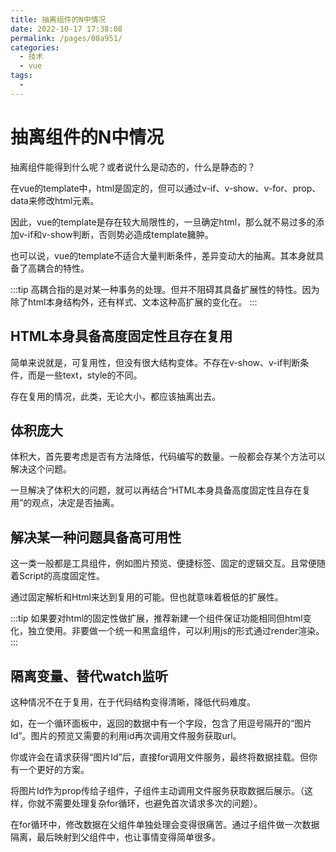 ```yaml
---
title: 抽离组件的N中情况
date: 2022-10-17 17:38:08
permalink: /pages/08a951/
categories:
  - 技术
  - vue
tags:
  - 
---
```


# 抽离组件的N中情况

抽离组件能得到什么呢？或者说什么是动态的，什么是静态的？

在vue的template中，html是固定的，但可以通过v-if、v-show、v-for、prop、data来修改html元素。

因此，vue的template是存在较大局限性的，一旦确定html，那么就不易过多的添加v-if和v-show判断，否则势必造成template臃肿。

也可以说，vue的template不适合大量判断条件，差异变动大的抽离。其本身就具备了高耦合的特性。

:::tip
高耦合指的是对某一种事务的处理。但并不阻碍其具备扩展性的特性。因为除了html本身结构外，还有样式、文本这种高扩展的变化在。
:::

<!-- more -->

## HTML本身具备高度固定性且存在复用

简单来说就是，可复用性，但没有很大结构变体。不存在v-show、v-if判断条件，而是一些text，style的不同。

存在复用的情况，此类，无论大小，都应该抽离出去。

## 体积庞大

体积大，首先要考虑是否有方法降低，代码编写的数量。一般都会存某个方法可以解决这个问题。

一旦解决了体积大的问题，就可以再结合“HTML本身具备高度固定性且存在复用”的观点，决定是否抽离。

## 解决某一种问题具备高可用性

这一类一般都是工具组件，例如图片预览、便捷标签、固定的逻辑交互。且常便随着Script的高度固定性。

通过固定解析和Html来达到复用的可能。但也就意味着极低的扩展性。

:::tip
如果要对html的固定性做扩展，推荐新建一个组件保证功能相同但html变化，独立使用。非要做一个统一和黑盒组件，可以利用js的形式通过render渲染。
:::

## 隔离变量、替代watch监听

这种情况不在于复用，在于代码结构变得清晰，降低代码难度。

如，在一个循环面板中，返回的数据中有一个字段，包含了用逗号隔开的“图片Id”。图片的预览又需要的利用id再次调用文件服务获取url。

你或许会在请求获得“图片Id”后，直接for调用文件服务，最终将数据挂载。但你有一个更好的方案。

将图片Id作为prop传给子组件，子组件主动调用文件服务获取数据后展示。（这样，你就不需要处理复杂for循环，也避免首次请求多次的问题）。

在for循环中，修改数据在父组件单独处理会变得很痛苦。通过子组件做一次数据隔离，最后映射到父组件中，也让事情变得简单很多。